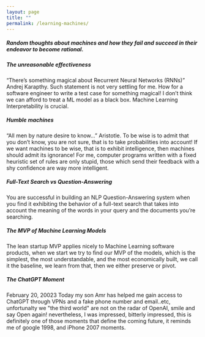 ```yaml
---
layout: page
title: ""
permalink: /learning-machines/
---
```


##### Random thoughts about machines and how they fail and succeed in their endeavor to become rational.

##### The unreasonable effectiveness
“There’s something magical about Recurrent Neural Networks (RNNs)” Andrej Karapthy. Such statement is not very settling for me. How for a software engineer to write a test case for something magical! I don’t think we can afford to treat a ML model as a black box. Machine Learning Interpretability is crucial.

##### Humble machines
“All men by nature desire to know…” Aristotle. To be wise is to admit that you don’t know, you are not sure, that is to take probabilities into account! If we want machines to be wise, that is to exhibit intelligence, then machines should admit its ignorance! For me, computer programs written with a fixed heuristic set of rules are only stupid, those which send their feedback with a shy confidence are way more intelligent. 


##### Full-Text Search vs Question-Answering
You are successful in building an NLP Question-Answering system when you find it exhibiting the behavior of a full-text search that takes into account the meaning of the words in your query and the documents you’re searching.

##### The MVP of Machine Learning Models
The lean startup MVP applies nicely to Machine Learning software products, when we start we try to find our MVP of the models, which is the simplest, the most understandable, and the most economically built, we call it the baseline, we learn from that, then we either preserve or pivot.


##### The ChatGPT Moment
February 20, 20023 Today my son Amr has helped me gain access to ChatGPT through VPNs and a fake phone number and email..etc, unfortunalty we "the third world" are not on the radar of OpenAI, smile and say Open again! nevertheless, I was impressed, bitterly impressed, this is definitely one of those moments that define the coming future, it reminds me of google 1998, and iPhone 2007 moments.

